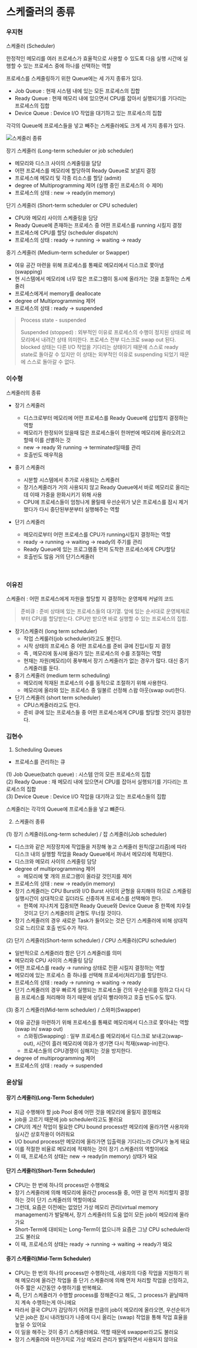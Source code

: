 # 스케줄러의 종류

### 우지현

스케줄러 (Scheduler)

한정적인 메모리를 여러 프로세스가 효율적으로 사용할 수 있도록 다음 실행 시간에 실행할 수 있는 프로세스 중에 하나를 선택하는 역할

프로세스를 스케줄링하기 위한 Queue에는 세 가지 종류가 있다.

- Job Queue : 현재 시스템 내에 있는 모든 프로세스의 집합
- Ready Queue : 현재 메모리 내에 있으면서 CPU를 잡아서 실행되기를 기다리는 프로세스의 집합
- Device Queue : Device I/O 작업을 대기하고 있는 프로세스의 집합

각각의 Queue에 프로세스들을 넣고 빼주는 스케줄러에도 크게 세 가지 종류가 있다.

![스케줄러 종류](https://wch18735.github.io/_img/2021-06-10/process_state.jpg)

장기 스케줄러 (Long-term scheduler or job scheduler)

- 메모리와 디스크 사이의 스케줄링을 담당
- 어떤 프로세스를 메모리에 할당하여 Ready Queue로 보낼지 결정
- 프로세스에 메모리 및 각종 리소스를 할당 (admit)
- degree of Multiprogramming 제어 (실행 중인 프로세스의 수 제어)
- 프로세스의 상태 : new -> ready(in memory)

단기 스케줄러 (Short-term scheduler or CPU scheduler)

- CPU와 메모리 사이의 스케줄링을 담당
- Ready Queue에 존재하는 프로세스 중 어떤 프로세스를 running 시킬지 결정
- 프로세스에 CPU를 할당 (scheduler dispatch)
- 프로세스의 상태 : ready -> running -> waiting -> ready

중기 스케줄러 (Medium-term scheduler or Swapper)

- 여유 공간 마련을 위해 프로세스를 통째로 메모리에서 디스크로 쫓아냄 (swapping)
- 현 시스템에서 메모리에 너무 많은 프로그램이 동시에 올라가는 것을 조절하는 스케줄러
- 프로세스에게서 memory를 deallocate
- degree of Multiprogramming 제어
- 프로세스의 상태 : ready -> suspended

> Process state - suspended
>
> Suspended (stopped) : 외부적인 이유로 프로세스의 수행이 정지된 상태로 메모리에서 내려간 상태 의미한다. 프로세스 전부 디스크로 swap out 된다. blocked 상태는 다른 I/O 작업을 기다리는 상태이기 때문에 스스로 ready state로 돌아갈 수 있지만 이 상태는 외부적인 이유로 suspending 되었기 때문에 스스로 돌아갈 수 없다.

### 이수형
스케줄러의 종류

- 장기 스케줄러

    - 디스크로부터 메모리에 어떤 프로세스를 Ready Queue에 삽입할지 결정하는 역할
    - 메모리가 한정되어 있을때 많은 프로세스들이 한꺼번에 메모리에 올라오려고 할때 이를 선별하는 것
    - new -> ready 와 running -> terminated일때를 관리
    - 호출빈도 매우적음
    
- 중기 스케줄러

    - 시분할 시스템에서 추가로 사용되는 스케줄러
    - 장기스케줄러가 거의 사용되지 않고 Ready Queue에서 바로 메모리로 올리는데 이때 가중을 완화시키기 위해 사용
    - CPU에 프로세스들이 엄청나게 몰릴때 우선순위가 낮은 프로세스를 잠시 제거했다가 다시 중단된부분부터 실행해주는 역할
    
- 단기 스케줄러

    - 메모리로부터 어떤 프로세스를 CPU가 running시킬지 결정하는 역할
    - ready -> running -> waiting -> ready의 주기를 관리
    - Ready Queue에 있는 프로그램중 먼저 도착한 프로세스에게 CPU할당
    - 호출빈도 많음 거의 단기스케줄러
    

<br>

### 이유진
스케줄러 : 어떤 프로세스에게 자원을 할당할 지 결정하는 운영체제 커널의 코드
> 준비큐 : 준비 상태에 있는 프로세스들의 대기열. 앞에 있는 순서대로 운영체제로부터 CPU를 할당받는다. CPU만 받으면 바로 실행할 수 있는 프로세스의 집합.
- 장기스케줄러 (long term scheduler)
    - 작업 스케룰러(job scheduler)라고도 불린다.
    - 시작 상태의 프로세스 중 어떤 프로세스를 준비 큐에 진입시킬 지 결정
    - 즉 , 메모리에 동시에 올라가 있는 프로세스의 수를 조절하는 역할
    - 현재는 자원(메모리)이 풍부해서 장기 스케줄러가 없는 경우가 많다. 대신 중기 스케줄러를 둔다.
- 중기 스케줄러 (medium term scheduling)
    - 메모리에 적재된 프로세스의 수를 동적으로 조절하기 위해 사용한다.
    - 메모리에 올라와 있는 프로세스 중 일불르 선정해 스왑 아웃(swap out)한다. 
- 단기 스케줄러 (short term scheduler)
    - CPU스케줄러라고도 한다.
    - 준비 큐에 있는 프로세스들 중 어떤 프로세스에게 CPU를 할당할 것인지 결정한다.

### 김현수

1) Scheduling Queues
- 프로세스를 관리하는 큐

(1) Job Queue(batch queue) : 시스템 안의 모든 프로세스의 집합<br>
(2) Ready Queue : 재 메모리 내에 있으면서 CPU를 잡아서 실행되기를 기다리는 프로세스의 집합<br>
(3) Device Queue : Device I/O 작업을 대기하고 있는 프로세스들의 집합<br>

 스케줄러는 각각의 Queue에 프로세스들을 넣고 뺴준다.

2) 스케줄러 종류

(1) 장기 스케줄러(Long-term scheduler) / 잡 스케줄러(Job scheduler)
- 디스크와 같은 저장장치에 작업들을 저장해 놓고 스케줄러 원칙(알고리즘)에 따라 디스크 내의 실행할 작업을 Ready Queue에서 꺼내서 메모리에 적재한다.
- 디스크와 메모리 사이의 스케줄링 담당
- degree of multiprogramming 제어
    - 메모리에 몇 개의 프로그램이 올라갈 것인지를 제어
- 프로세스의 상태 : new -> ready(in memory)
- 장기 스케줄러는 CPU Burst와 I/O Burst 사이의 균형을 유지해야 하므로 스케줄링 실행시간이 상대적으로 길더라도 신중하게 프로세스를 선택해야 한다.
    - 한쪽에 지나치게 집중되면 Ready Queue와 Device Queue 중 한쪽에 치우칠 것이고 단기 스케줄러의 균형도 무너질 것이다.
- 장기 스케줄러의 경우 새로운 Task가 들어오는 것은 단기 스케줄러에 비해 상대적으로 느리므로 호출 빈도수가 적다.

(2) 단기 스케줄러(Short-term scheduler) / CPU 스케줄러(CPU scheduler)
- 일반적으로 스케줄러라 함은 단기 스케줄러를 의미
- 메모리와 CPU 사이의 스케줄링 담당
- 어떤 프로세스를 ready -> running 상태로 전환 시킬지 결정하는 역할
- 메모리에 있는 프로세스 중 하나를 선택해 프로세서(처리기)를 할당한다.
- 프로세스의 상태 : ready -> running -> waiting -> ready
- 단기 스케줄러의 경우 빠르게 실행되는 프로세스들 간의 우선순위를 정하고 다시 다음 프로세스를 처리해야 하기 때문에 상당히 빨라야하고 호출 빈도수도 많다. 
 

(3) 중기 스케줄러(Mid-term scheduler) / 스와퍼(Swapper)
- 여유 공간을 마련하기 위해 프로세스를 통째로 메모리에서 디스크로 쫓아내는 역할(swap in/ swap out)
    - 스와핑(Swapping) : 일부 프로세스를 메모리에서 디스크로 보내고(swap-out), 시간이 흘러 메모리에 여유가 생기면 다시 적재(swap-in)한다.
    - 프로세스들의 CPU경쟁이 심해지는 것을 방지한다.
- degree of multiprogramming 제어
- 프로세스의 상태 : ready -> suspended


### 윤상일

#### 장기 스케줄러(Long-Term Scheduler)

- 지금 수행해야 할 job Pool 중에 어떤 것을 메모리에 올릴지 결정해요
- job을 고르기 때문에 job scheduler라고도 불러요
- CPU의 계산 작업이 필요한 CPU bound process만 메모리에 올라가면 사용자와 실시간 상호작용이 어려워요
- I/O bound process만 메모리에 올라가면 입출력을 기다리느라 CPU가 놀게 돼요
- 이를 적절한 비율로 메모리에 적재하는 것이 장기 스케줄러의 역할이에요
- 이 때, 프로세스의 상태는 new -> ready(in memory) 상태가 돼요

#### 단기 스케줄러(Short-Term Scheduler)

- CPU는 한 번에 하나의 process만 수행해요
- 장기 스케줄러에 의해 메모리에 올라간 process들 중, 어떤 걸 먼저 처리할지 결정하는 것이 단기 스케줄러의 역할이에요
- 그런데, 요즘은 이전에는 없었던 가상 메모리 관리(virtual memory management)가 발달해서, 장기 스케줄러의 도움 없이 모든 job이 메모리에 올라가요
- Short-Term에 대비되는 Long-Term이 없으니까 요즘은 그냥 CPU scheduler라고도 불러요
- 이 때, 프로세스의 상태는 ready -> running -> waiting -> ready가 돼요

#### 중기 스케줄러(Mid-Term Scheduler)

- CPU는 한 번의 하나의 process만 수행하는데, 사용자의 다중 작업을 지원하기 위해 메모리에 올라간 작업들 중 단기 스케줄러에 의해 먼저 처리할 작업을 선정하고, 아주 짧은 시간동안 수행하기를 반복해요.
- 즉, 단기 스케줄러가 수행할 process를 정해준다고 해도, 그 process가 끝날때까지 계속 수행하는게 아니에요
- 따라서 결국 CPU가 감당하기 어려울 만큼의 job이 메모리에 올라오면, 우선순위가 낮은 job은 잠시 내려뒀다가 나중에 다시 올리는 (swap) 작업을 통해 작업 효율을 높일 수 있어요
- 이 일을 해주는 것이 중기 스케줄러에요. 역할 때문에 swapper라고도 불러요
- 장기 스케줄러와 마찬가지로 가상 메모리 관리가 발달하면서 사용되지 않아요
